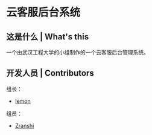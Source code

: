 # 云客服后台系统

## 这是什么 | What's this
一个由武汉工程大学的小组制作的一个云客服后台管理系统。

## 开发人员 | Contributors
组长：
- [lemon](https://github.com/ws806416409)


组员：
- [Zranshi](https://github.com/Zranshi)

